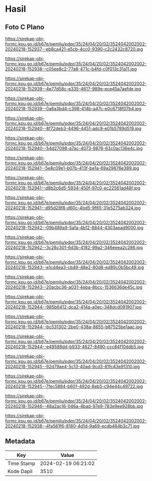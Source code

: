 # Hasil

## Foto C Plano

https://sirekap-obj-formc.kpu.go.id/b67e/pemilu/pdpr/35/24/04/20/02/3524042002002-20240218-152937--eb8ca421-e5cb-4cc0-9390-c2c2432c8720.jpg

https://sirekap-obj-formc.kpu.go.id/b67e/pemilu/pdpr/35/24/04/20/02/3524042002002-20240218-152938--c05ee8c2-77a8-471c-b4fd-c0f013c31a11.jpg

https://sirekap-obj-formc.kpu.go.id/b67e/pemilu/pdpr/35/24/04/20/02/3524042002002-20240218-152939--4e77d58c-e335-4617-989e-ece45a7aefde.jpg

https://sirekap-obj-formc.kpu.go.id/b67e/pemilu/pdpr/35/24/04/20/02/3524042002002-20240218-152939--0a6a3bd4-c398-414b-a47c-e0c6718f07b4.jpg

https://sirekap-obj-formc.kpu.go.id/b67e/pemilu/pdpr/35/24/04/20/02/3524042002002-20240218-152940--8f72deb3-4496-4451-adc9-e01b5789d519.jpg

https://sirekap-obj-formc.kpu.go.id/b67e/pemilu/pdpr/35/24/04/20/02/3524042002002-20240218-152940--54d27098-a7ac-4073-9876-63c0ac136e4c.jpg

https://sirekap-obj-formc.kpu.go.id/b67e/pemilu/pdpr/35/24/04/20/02/3524042002002-20240218-152941--5e8c09e1-b07b-413f-be1a-69a29876e389.jpg

https://sirekap-obj-formc.kpu.go.id/b67e/pemilu/pdpr/35/24/04/20/02/3524042002002-20240218-152941--d8b2c6d5-5934-450f-97c0-ec22561ad48f.jpg

https://sirekap-obj-formc.kpu.go.id/b67e/pemilu/pdpr/35/24/04/20/02/3524042002002-20240218-152941--d95d28f8-d60c-4bd5-9f65-31e5275ab324.jpg

https://sirekap-obj-formc.kpu.go.id/b67e/pemilu/pdpr/35/24/04/20/02/3524042002002-20240218-152942--09b489a9-5afa-4b12-8844-4303aead9000.jpg

https://sirekap-obj-formc.kpu.go.id/b67e/pemilu/pdpr/35/24/04/20/02/3524042002002-20240218-152942--3c28c301-6d3b-4182-99a2-346eeea2c286.jpg

https://sirekap-obj-formc.kpu.go.id/b67e/pemilu/pdpr/35/24/04/20/02/3524042002002-20240218-152943--e1cd4ea3-cb49-48e2-80d8-ed89c0b5bc49.jpg

https://sirekap-obj-formc.kpu.go.id/b67e/pemilu/pdpr/35/24/04/20/02/3524042002002-20240218-152943--20acbc36-a031-4eba-8bcc-1536636de45c.jpg

https://sirekap-obj-formc.kpu.go.id/b67e/pemilu/pdpr/35/24/04/20/02/3524042002002-20240218-152944--985b6412-dca2-414a-a0ec-348dcd091907.jpg

https://sirekap-obj-formc.kpu.go.id/b67e/pemilu/pdpr/35/24/04/20/02/3524042002002-20240218-152944--bc531302-2be0-438a-8655-b87525be1aac.jpg

https://sirekap-obj-formc.kpu.go.id/b67e/pemilu/pdpr/35/24/04/20/02/3524042002002-20240218-152944--e49588dd-b933-4627-8490-ccc84f10ddb5.jpg

https://sirekap-obj-formc.kpu.go.id/b67e/pemilu/pdpr/35/24/04/20/02/3524042002002-20240218-152945--92d79ae4-5c13-40ad-9cd3-81fc43e91310.jpg

https://sirekap-obj-formc.kpu.go.id/b67e/pemilu/pdpr/35/24/04/20/02/3524042002002-20240218-152945--7fec5884-b601-492d-8eb5-c94e44c49722.jpg

https://sirekap-obj-formc.kpu.go.id/b67e/pemilu/pdpr/35/24/04/20/02/3524042002002-20240218-152946--48a2ac16-046a-4bad-97e9-783e9ee928bb.jpg

https://sirekap-obj-formc.kpu.go.id/b67e/pemilu/pdpr/35/24/04/20/02/3524042002002-20240218-152938--4fa561f6-8180-4d1d-9a69-ecdb464b3c71.jpg


## Metadata

| Key        | Value               |
| ---------- | ------------------- |
| Time Stamp | 2024-02-19 06:21:02 |
| Kode Dapil | 3510                |




